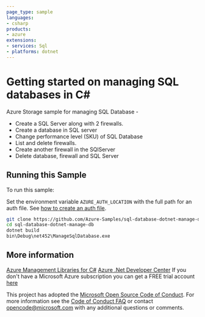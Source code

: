 ```yaml
---
page_type: sample
languages:
- csharp
products:
- azure
extensions:
- services: Sql
- platforms: dotnet
---
```


# Getting started on managing SQL databases in C#

 Azure Storage sample for managing SQL Database -
  - Create a SQL Server along with 2 firewalls.
  - Create a database in SQL server
  - Change performance level (SKU) of SQL Database
  - List and delete firewalls.
  - Create another firewall in the SQlServer
  - Delete database, firewall and SQL Server


## Running this Sample ##

To run this sample:

Set the environment variable `AZURE_AUTH_LOCATION` with the full path for an auth file. See [how to create an auth file](https://github.com/Azure/azure-libraries-for-net/blob/master/AUTH.md).

```bash
git clone https://github.com/Azure-Samples/sql-database-dotnet-manage-db.git
cd sql-database-dotnet-manage-db
dotnet build
bin\Debug\net452\ManageSqlDatabase.exe
```

## More information ##

[Azure Management Libraries for C#](https://github.com/Azure/azure-sdk-for-net/tree/Fluent)
[Azure .Net Developer Center](https://azure.microsoft.com/en-us/develop/net/)
If you don't have a Microsoft Azure subscription you can get a FREE trial account [here](http://go.microsoft.com/fwlink/?LinkId=330212)

This project has adopted the [Microsoft Open Source Code of Conduct](https://opensource.microsoft.com/codeofconduct/). For more information see the [Code of Conduct FAQ](https://opensource.microsoft.com/codeofconduct/faq/) or contact [opencode@microsoft.com](mailto:opencode@microsoft.com) with any additional questions or comments.
